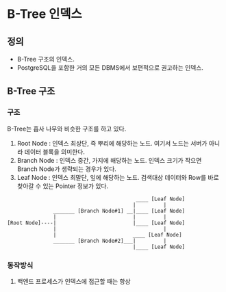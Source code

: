 # B-Tree 인덱스

## 정의
- B-Tree 구조의 인덱스.
- PostgreSQL을 포함한 거의 모든 DBMS에서 보편적으로 권고하는 인덱스.

## B-Tree 구조
### 구조
B-Tree는 흡사 나무와 비슷한 구조를 하고 있다. 
1. Root Node : 인덱스 최상단, 즉 뿌리에 해당하는 노드. 여기서 노드는 서버가 아니라 데이터 블록을 의미한다.
2. Branch Node : 인덱스 중간, 가지에 해당하는 노드. 인덱스 크기가 작으면 Branch Node가 생략되는 경우가 있다.
3. Leaf Node : 인덱스 최말단, 잎에 해당하는 노드. 검색대상 데이터와 Row를 바로 찾아갈 수 있는 Pointer 정보가 있다.
```
                                          ____ [Leaf Node]
                                         |         | 
               _______ [Branch Node#1] __|____ [Leaf Node]
               |                         |         |
[Root Node]----|                         |____ [Leaf Node]
               |                                   |
               |                         ____ [Leaf Node]
               _______ [Branch Node#2]___|         |
                                         |____ [Leaf Node]
```

### 동작방식
1. 백엔드 프로세스가 인덱스에 접근할 때는 항상
   
